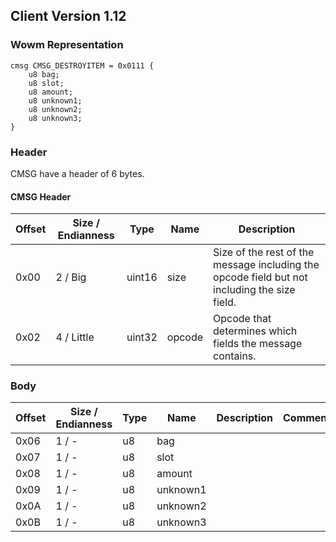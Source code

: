 ## Client Version 1.12

### Wowm Representation
```rust,ignore
cmsg CMSG_DESTROYITEM = 0x0111 {
    u8 bag;
    u8 slot;
    u8 amount;
    u8 unknown1;
    u8 unknown2;
    u8 unknown3;
}
```
### Header
CMSG have a header of 6 bytes.

#### CMSG Header
| Offset | Size / Endianness | Type   | Name   | Description |
| ------ | ----------------- | ------ | ------ | ----------- |
| 0x00   | 2 / Big           | uint16 | size   | Size of the rest of the message including the opcode field but not including the size field.|
| 0x02   | 4 / Little        | uint32 | opcode | Opcode that determines which fields the message contains.|
### Body
| Offset | Size / Endianness | Type | Name | Description | Comment |
| ------ | ----------------- | ---- | ---- | ----------- | ------- |
| 0x06 | 1 / - | u8 | bag |  |  |
| 0x07 | 1 / - | u8 | slot |  |  |
| 0x08 | 1 / - | u8 | amount |  |  |
| 0x09 | 1 / - | u8 | unknown1 |  |  |
| 0x0A | 1 / - | u8 | unknown2 |  |  |
| 0x0B | 1 / - | u8 | unknown3 |  |  |
